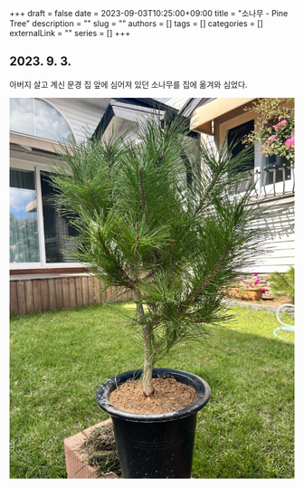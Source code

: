 +++ 
draft = false
date = 2023-09-03T10:25:00+09:00
title = "소나무 - Pine Tree"
description = ""
slug = ""
authors = []
tags = []
categories = []
externalLink = ""
series = []
+++

## 2023. 9. 3.
아버지 살고 계신 문경 집 앞에 심어져 있던 소나무를 집에 옮겨와 심었다.

![2023. 9. 3., 집 앞 마당](20230903.jpg)
